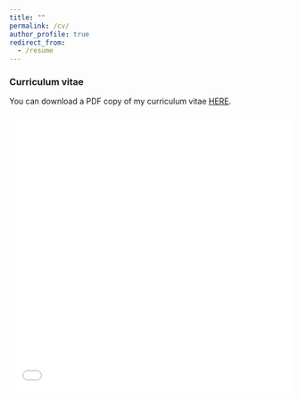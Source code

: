 ```yaml
---
title: ""
permalink: /cv/
author_profile: true
redirect_from:
  - /resume
---
```

### Curriculum vitae

You can download a PDF copy of my curriculum vitae [HERE](/files/pdf/CV_Sayorn_Chin.pdf).

<iframe src="/files/pdf/CV_Sayorn_Chin.pdf" width="100%" height="500" frameborder="no" border="0" marginwidth="0" marginheight="0"></iframe>

